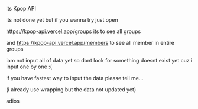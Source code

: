 its Kpop API 

its not done yet but if you wanna try just open

https://kpop-api.vercel.app/groups
its to see all groups

and https://kpop-api.vercel.app/members to see all member in entire groups

iam not input all of data yet so dont look for something doesnt exist yet
cuz i input one by one :(

if you have fastest way to input the data please tell me...

(i already use wrapping but the data not updated yet) 

adios 
